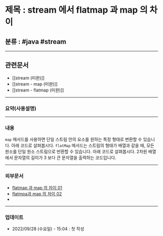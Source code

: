 # 제목 : stream 에서 flatmap 과 map 의 차이

## 분류 : #java #stream

---
## 관련문서
- [[stream (미완)]]
- [[stream - map (미완)]]
- [[stream - flatmap (미완)]]


----
### 요약(사용설명)

---
### 내용

`map` 메서드를 사용하면 단일 스트림 안의 요소를 원하는 특정 형태로 변환할 수 있습니다. 아래 코드로 살펴봅시다.
`flatMap` 메서드는 스트림의 형태가 배열과 같을 때, 모든 원소를 단일 원소 스트림으로 반환할 수 있습니다. 아래 코드로 살펴봅시다. 2차원 배열에서 문자열의 길이가 3 보다 큰 문자열을 출력하는 코드입니다.


----
### 외부문서
- [flatmap 과 map 의 차이 01](https://www.baeldung.com/java-difference-map-and-flatmap)
- [flatmpa과 map 의 차이 02](https://madplay.github.io/post/difference-between-map-and-flatmap-methods-in-java)
-  
----
### 업데이트
-  2022/09/28 (수요일) - 15:04 : 첫 작성








